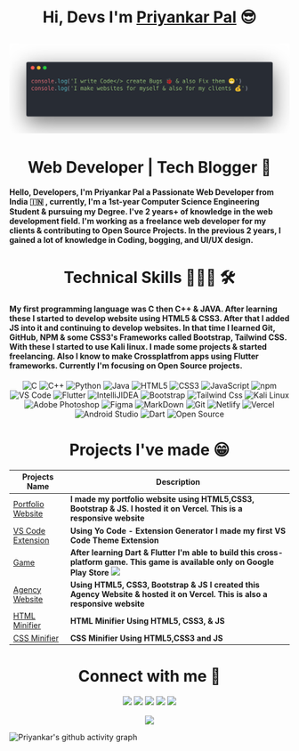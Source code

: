 <h1 align="center" >Hi, Devs I'm <a href="https://www.twitter.com/priyankarpal/" target="_blank"> Priyankar Pal</a> 😎</h1>

## ![Priyankar](priyankar.png)

<h1 align="center"> Web Developer | Tech Blogger 🚀 </h1>

<h4 align="left">
Hello, Developers, I'm Priyankar Pal a Passionate Web Developer from India 🇮🇳 , currently, I'm a 1st-year Computer Science Engineering Student & pursuing my Degree.  I've 2 years+ of knowledge in the web development field.  I'm working as a freelance web developer for my clients & contributing to Open Source Projects. In the previous 2 years, I gained a lot of knowledge in Coding, bogging, and UI/UX design.
</h4>

<h1 align="center"> Technical Skills 🧑🏻‍💻 🛠</h1>

<h4 align="left"> My first programming language was C then C++ & JAVA. After learning these I started to develop website using HTML5 & CSS3. After that I added JS into it and continuing to develop websites. In that time I learned Git, GitHub, NPM & some CSS3's Frameworks called Bootstrap, Tailwind CSS. With these I started to use Kali linux. I made some projects & started freelancing.  Also I know to make Crossplatfrom apps using Flutter frameworks. Currently I'm focusing on Open Source projects.  </h4>

<p align="center">
        <img alt="C" src="https://img.shields.io/badge/c-%2300599C.svg?&style=for-the-badge&logo=c&logoColor=white" />
        <img alt="C++" src="https://img.shields.io/badge/c++-%2300599C.svg?&style=for-the-badge&logo=c%2B%2B&ogoColor=white" />
        <img alt="Python" src="https://img.shields.io/badge/python-%2314354C.svg?style=for-the-badge&logo=python&logoColor=white"/>
        <img alt="Java" src="https://img.shields.io/badge/java-%23ED8B00.svg?&style=for-the-badge&logo=java&logoColor=white" />
        <img alt="HTML5" src="https://img.shields.io/badge/html5-%23E34F26.svg?&style=for-the-badge&logo=html5&logoColor=white" />
        <img alt="CSS3" src="https://img.shields.io/badge/css3-%231572B6.svg?&style=for-the-badge&logo=css3&logoColor=white" />
        <img alt="JavaScript" src="https://img.shields.io/badge/javascript-%23323330.svg?&style=for-the-badge&logo=javascript&logoColor=%23F7DF1E" />
        <img alt="npm" src="https://img.shields.io/badge/npm-CB3837?style=for-the-badge&logo=npm&logoColor=white" />
        <img alt="VS Code" src="https://img.shields.io/badge/Visual_Studio_Code-0078D4?style=for-the-badge&logo=visual%20studio%20code&logoColor=white" />
        <img alt="Flutter" src="https://img.shields.io/badge/Flutter-02569B?style=for-the-badge&logo=flutter&logoColor=white" />
        <img alt="IntelliJIDEA" src="https://img.shields.io/badge/IntelliJIDEA-000000.svg?style=for-the-badge&logo=intellij-idea&logoColor=white" />
        <img alt="Bootstrap" src="https://img.shields.io/badge/Bootstrap-7952B3.svg?style=for-the-badge&logo=Bootstrap&logoColor=white" />
        <img alt="Tailwind Css" src="https://img.shields.io/badge/Tailwind%20CSS-06B6D4.svg?style=for-the-badge&logo=Tailwind-CSS&logoColor=white" />
        <img alt="Kali Linux" src="https://img.shields.io/badge/Kali%20Linux-557C94.svg?style=for-the-badge&logo=Kali-Linux&logoColor=white" />
<img alt="Adobe Photoshop" src="https://img.shields.io/badge/ABB%20RobotStudio-FF9E0F.svg?style=for-the-badge&logo=ABB-RobotStudio&logoColor=white" />
<img alt="Figma" src="https://img.shields.io/badge/Figma-F24E1E.svg?style=for-the-badge&logo=Figma&logoColor=white" />
<img alt="MarkDown" src="https://img.shields.io/badge/Markdown-000000.svg?style=for-the-badge&logo=Markdown&logoColor=white" />
<img alt="Git" src="https://img.shields.io/badge/Git-F05032.svg?style=for-the-badge&logo=Git&logoColor=white" />
<img alt="Netlify" src="https://img.shields.io/badge/Netlify-00C7B7.svg?style=for-the-badge&logo=Netlify&logoColor=white" />
<img alt="Vercel" src="https://img.shields.io/badge/Vercel-000000.svg?style=for-the-badge&logo=Vercel&logoColor=white" />
<img alt="Android Studio" src="https://img.shields.io/badge/Android%20Studio-3DDC84.svg?style=for-the-badge&logo=Android-Studio&logoColor=white" />
<img alt="Dart" src="https://img.shields.io/badge/Dart-0175C2.svg?style=for-the-badge&logo=Dart&logoColor=white" />
<img alt="Open Source" src="https://img.shields.io/badge/Open%20Source%20Initiative-3DA639.svg?style=for-the-badge&logo=Open-Source-Initiative&logoColor=white" />

</p>

<h1 align="center"> Projects I've made 😁 </h1>

<p align="center">

| Projects Name | Description |
| --- | --- |
| [Portfolio Website](https://priyankar.vercel.app/) | **I made my portfolio website using HTML5,CSS3, Bootstrap & JS. I hosted it on Vercel. This is a responsive website** |
| [VS Code Extension](https://github.com/priyankarpal/DarkThemeVsCode)| **Using Yo Code - Extension Generator I made my first VS Code Theme Extension** |
| [Game](https://play.google.com/store/apps/details?id=com.tictactoegamemadeforkids.game) |**After learning Dart & Flutter I'm able to build this cross-platform game. This game is available only on Google Play Store** <a href="https://play.google.com/store/apps/details?id=com.tictactoegamemadeforkids.game" target="_blank" rel="noreferrer"><img src="https://img.shields.io/badge/Google%20Play-414141.svg?style=for-the-badge&logo=Google-Play&logoColor=white" /></a>  |
| [Agency Website](https://agencywebsites.vercel.app/) | **Using HTML5, CSS3, Bootstrap & JS I created this Agency Website & hosted it on Vercel. This is also a responsive website** |
| [HTML Minifier](https://html-minify.vercel.app/) | **HTML Minifier Using HTML5, CSS3, & JS** |
| [CSS Minifier](https://css-minifier.vercel.app/)   |**CSS Minifier Using HTML5,CSS3 and JS**|    
</p>


<h1 align="center"> Connect with me 🤝</h1>

<p align="Center"> 
<a href="https://www.github.com/priyankarpal" target="_blank" rel="noreferrer"><img src="https://img.shields.io/badge/GitHub-181717.svg?style=for-the-badge&logo=GitHub&logoColor=white" /></a> 
<a href="https://priyankarpal.hashnode.dev" target="_blank" rel="noreferrer"><img src="https://img.shields.io/badge/Hashnode-2962FF.svg?style=for-the-badge&logo=Hashnode&logoColor=white" /></a> 
<a href="http://www.instagram.com/priyankarpal1" target="_blank" rel="noreferrer"><img src="https://img.shields.io/badge/Instagram-E4405F.svg?style=for-the-badge&logo=Instagram&logoColor=white"  /></a> 
<a href="https://www.linkedin.com/in/priyankarpal" target="_blank" rel="noreferrer"><img src="https://img.shields.io/badge/LinkedIn-0A66C2.svg?style=for-the-badge&logo=LinkedIn&logoColor=white" /></a> 
<a href="https://www.twitter.com/priyankarpal" target="_blank" rel="noreferrer"><img src="https://img.shields.io/badge/Twitter-1DA1F2.svg?style=for-the-badge&logo=Twitter&logoColor=white"  /></a>
</p>

<div align="center">
<p><img align="center" src="https://github-readme-stats.vercel.app/api?username=priyankarpal&count_private=true&show_icons=true&theme=radical"/></p>
</div>

![Priyankar's github activity graph](https://github-readme-activity-graph.cyclic.app/graph?username=priyankarpal&bg_color=141321&color=ffffff&line=1eff00&point=ddd9d9&area=true&hide_border=true)
